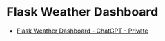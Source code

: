 # Flask Weather Dashboard

- [Flask Weather Dashboard - ChatGPT - Private](https://chatgpt.com/c/68696771-4278-8002-8097-4cc1c4ec33d3)